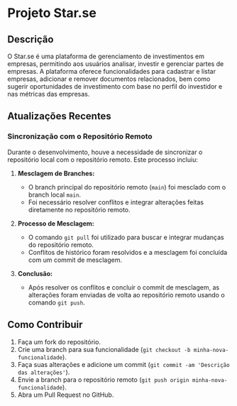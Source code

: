 # Projeto Star.se

## Descrição

O Star.se é uma plataforma de gerenciamento de investimentos em empresas, permitindo aos usuários analisar, investir e gerenciar partes de empresas. A plataforma oferece funcionalidades para cadastrar e listar empresas, adicionar e remover documentos relacionados, bem como sugerir oportunidades de investimento com base no perfil do investidor e nas métricas das empresas.

## Atualizações Recentes

### Sincronização com o Repositório Remoto

Durante o desenvolvimento, houve a necessidade de sincronizar o repositório local com o repositório remoto. Este processo incluiu:

1. **Mesclagem de Branches:**

   - O branch principal do repositório remoto (`main`) foi mesclado com o branch local `main`.
   - Foi necessário resolver conflitos e integrar alterações feitas diretamente no repositório remoto.

2. **Processo de Mesclagem:**

   - O comando `git pull` foi utilizado para buscar e integrar mudanças do repositório remoto.
   - Conflitos de histórico foram resolvidos e a mesclagem foi concluída com um commit de mesclagem.

3. **Conclusão:**
   - Após resolver os conflitos e concluir o commit de mesclagem, as alterações foram enviadas de volta ao repositório remoto usando o comando `git push`.

## Como Contribuir

1. Faça um fork do repositório.
2. Crie uma branch para sua funcionalidade (`git checkout -b minha-nova-funcionalidade`).
3. Faça suas alterações e adicione um commit (`git commit -am 'Descrição das alterações'`).
4. Envie a branch para o repositório remoto (`git push origin minha-nova-funcionalidade`).
5. Abra um Pull Request no GitHub.
